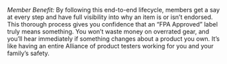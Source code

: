 _Member Benefit:_ By following this end-to-end lifecycle, members get a say at every step and have full visibility into why an item is or isn’t endorsed. This thorough process gives you confidence that an “FPA Approved” label truly means something. You won’t waste money on overrated gear, and you’ll hear immediately if something changes about a product you own. It’s like having an entire Alliance of product testers working for you and your family’s safety.